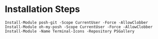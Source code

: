 # Installation Steps
`Install-Module posh-git -Scope CurrentUser -Force -AllowClobber`
`Install-Module oh-my-posh -Scope CurrentUser -Force -AllowClobber`
`Install-Module -Name Terminal-Icons -Repository PSGallery`